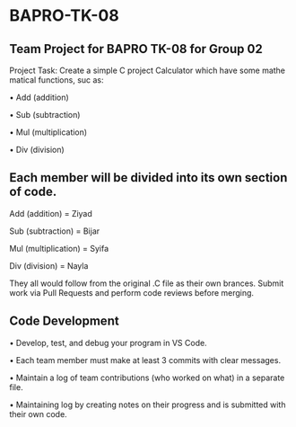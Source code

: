 # BAPRO-TK-08
Team Project for BAPRO TK-08 for Group 02
------------------------------------------------------------------------------------------------------------------
Project Task:
Create a simple C project Calculator which have some mathe matical functions, suc as:

• Add (addition)

• Sub (subtraction) 

• Mul (multiplication)

• Div (division) 

Each member will be divided into its own section of code.
------------------------------------------------------------------------------------------------------------------
Add (addition) = Ziyad

Sub (subtraction) = Bijar

Mul (multiplication) = Syifa

Div (division) = Nayla

They all would follow from the original .C file as their own brances.
Submit work via Pull Requests and perform code reviews before merging. 

Code Development 
------------------------------------------------------------------------------------------------------------------
• Develop, test, and debug your program in VS Code. 

• Each team member must make at least 3 commits with clear messages.

• Maintain a log of team contributions (who worked on what) in a separate file.

  • Maintaining log by creating notes on their progress and is submitted with their own code.
